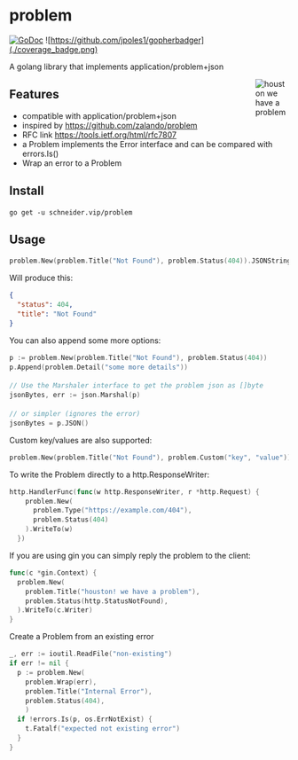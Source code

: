 # problem

[![GoDoc](https://godoc.org/schneider.vip/problem?status.svg)](https://godoc.org/schneider.vip/problem)
![https://github.com/jpoles1/gopherbadger](./coverage_badge.png)

A golang library that implements application/problem+json

<img align="right" width="60px" title="houston we have a problem" src="https://raw.githubusercontent.com/egonelbre/gophers/master/.thumb/vector/science/rocket.png">

## Features

* compatible with application/problem+json
* inspired by https://github.com/zalando/problem
* RFC link https://tools.ietf.org/html/rfc7807
* a Problem implements the Error interface and can be compared with errors.Is()
* Wrap an error to a Problem

## Install

```
go get -u schneider.vip/problem
```

## Usage

```go
problem.New(problem.Title("Not Found"), problem.Status(404)).JSONString()
```

Will produce this:

```json
{
  "status": 404,
  "title": "Not Found"
}
```

You can also append some more options:

```go
p := problem.New(problem.Title("Not Found"), problem.Status(404))
p.Append(problem.Detail("some more details"))

// Use the Marshaler interface to get the problem json as []byte
jsonBytes, err := json.Marshal(p)

// or simpler (ignores the error)
jsonBytes = p.JSON()

```

Custom key/values are also supported:

```go
problem.New(problem.Title("Not Found"), problem.Custom("key", "value"))
```

To write the Problem directly to a http.ResponseWriter:

```go
http.HandlerFunc(func(w http.ResponseWriter, r *http.Request) {
    problem.New(
      problem.Type("https://example.com/404"),
      problem.Status(404)
    ).WriteTo(w)
  })
```

If you are using gin you can simply reply the problem to the client:

```go
func(c *gin.Context) {
  problem.New(
    problem.Title("houston! we have a problem"),
    problem.Status(http.StatusNotFound),
  ).WriteTo(c.Writer)
}
```

Create a Problem from an existing error

```go
_, err := ioutil.ReadFile("non-existing")
if err != nil {
  p := problem.New(
    problem.Wrap(err),
    problem.Title("Internal Error"),
    problem.Status(404),
    )
  if !errors.Is(p, os.ErrNotExist) {
    t.Fatalf("expected not existing error")
  }
}
```
